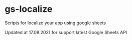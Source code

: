# gs-localize
Scripts for localize your app using google sheets

Updated at 17.08.2021 for support latest Google Sheets API
